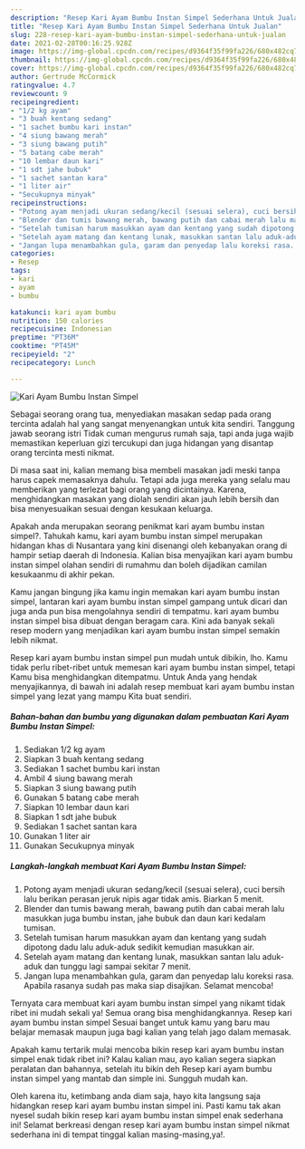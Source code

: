 ```yaml
---
description: "Resep Kari Ayam Bumbu Instan Simpel Sederhana Untuk Jualan"
title: "Resep Kari Ayam Bumbu Instan Simpel Sederhana Untuk Jualan"
slug: 228-resep-kari-ayam-bumbu-instan-simpel-sederhana-untuk-jualan
date: 2021-02-28T00:16:25.928Z
image: https://img-global.cpcdn.com/recipes/d9364f35f99fa226/680x482cq70/kari-ayam-bumbu-instan-simpel-foto-resep-utama.jpg
thumbnail: https://img-global.cpcdn.com/recipes/d9364f35f99fa226/680x482cq70/kari-ayam-bumbu-instan-simpel-foto-resep-utama.jpg
cover: https://img-global.cpcdn.com/recipes/d9364f35f99fa226/680x482cq70/kari-ayam-bumbu-instan-simpel-foto-resep-utama.jpg
author: Gertrude McCormick
ratingvalue: 4.7
reviewcount: 9
recipeingredient:
- "1/2 kg ayam"
- "3 buah kentang sedang"
- "1 sachet bumbu kari instan"
- "4 siung bawang merah"
- "3 siung bawang putih"
- "5 batang cabe merah"
- "10 lembar daun kari"
- "1 sdt jahe bubuk"
- "1 sachet santan kara"
- "1 liter air"
- "Secukupnya minyak"
recipeinstructions:
- "Potong ayam menjadi ukuran sedang/kecil (sesuai selera), cuci bersih lalu berikan perasan jeruk nipis agar tidak amis. Biarkan 5 menit."
- "Blender dan tumis bawang merah, bawang putih dan cabai merah lalu masukkan juga bumbu instan, jahe bubuk dan daun kari kedalam tumisan."
- "Setelah tumisan harum masukkan ayam dan kentang yang sudah dipotong dadu lalu aduk-aduk sedikit kemudian masukkan air."
- "Setelah ayam matang dan kentang lunak, masukkan santan lalu aduk-aduk dan tunggu lagi sampai sekitar 7 menit."
- "Jangan lupa menambahkan gula, garam dan penyedap lalu koreksi rasa. Apabila rasanya sudah pas maka siap disajikan. Selamat mencoba!"
categories:
- Resep
tags:
- kari
- ayam
- bumbu

katakunci: kari ayam bumbu 
nutrition: 150 calories
recipecuisine: Indonesian
preptime: "PT36M"
cooktime: "PT45M"
recipeyield: "2"
recipecategory: Lunch

---
```



![Kari Ayam Bumbu Instan Simpel](https://img-global.cpcdn.com/recipes/d9364f35f99fa226/680x482cq70/kari-ayam-bumbu-instan-simpel-foto-resep-utama.jpg)

Sebagai seorang orang tua, menyediakan masakan sedap pada orang tercinta adalah hal yang sangat menyenangkan untuk kita sendiri. Tanggung jawab seorang istri Tidak cuman mengurus rumah saja, tapi anda juga wajib memastikan keperluan gizi tercukupi dan juga hidangan yang disantap orang tercinta mesti nikmat.

Di masa  saat ini, kalian memang bisa membeli masakan jadi meski tanpa harus capek memasaknya dahulu. Tetapi ada juga mereka yang selalu mau memberikan yang terlezat bagi orang yang dicintainya. Karena, menghidangkan masakan yang diolah sendiri akan jauh lebih bersih dan bisa menyesuaikan sesuai dengan kesukaan keluarga. 



Apakah anda merupakan seorang penikmat kari ayam bumbu instan simpel?. Tahukah kamu, kari ayam bumbu instan simpel merupakan hidangan khas di Nusantara yang kini disenangi oleh kebanyakan orang di hampir setiap daerah di Indonesia. Kalian bisa menyajikan kari ayam bumbu instan simpel olahan sendiri di rumahmu dan boleh dijadikan camilan kesukaanmu di akhir pekan.

Kamu jangan bingung jika kamu ingin memakan kari ayam bumbu instan simpel, lantaran kari ayam bumbu instan simpel gampang untuk dicari dan juga anda pun bisa mengolahnya sendiri di tempatmu. kari ayam bumbu instan simpel bisa dibuat dengan beragam cara. Kini ada banyak sekali resep modern yang menjadikan kari ayam bumbu instan simpel semakin lebih nikmat.

Resep kari ayam bumbu instan simpel pun mudah untuk dibikin, lho. Kamu tidak perlu ribet-ribet untuk memesan kari ayam bumbu instan simpel, tetapi Kamu bisa menghidangkan ditempatmu. Untuk Anda yang hendak menyajikannya, di bawah ini adalah resep membuat kari ayam bumbu instan simpel yang lezat yang mampu Kita buat sendiri.

<!--inarticleads1-->

##### Bahan-bahan dan bumbu yang digunakan dalam pembuatan Kari Ayam Bumbu Instan Simpel:

1. Sediakan 1/2 kg ayam
1. Siapkan 3 buah kentang sedang
1. Sediakan 1 sachet bumbu kari instan
1. Ambil 4 siung bawang merah
1. Siapkan 3 siung bawang putih
1. Gunakan 5 batang cabe merah
1. Siapkan 10 lembar daun kari
1. Siapkan 1 sdt jahe bubuk
1. Sediakan 1 sachet santan kara
1. Gunakan 1 liter air
1. Gunakan Secukupnya minyak




<!--inarticleads2-->

##### Langkah-langkah membuat Kari Ayam Bumbu Instan Simpel:

1. Potong ayam menjadi ukuran sedang/kecil (sesuai selera), cuci bersih lalu berikan perasan jeruk nipis agar tidak amis. Biarkan 5 menit.
1. Blender dan tumis bawang merah, bawang putih dan cabai merah lalu masukkan juga bumbu instan, jahe bubuk dan daun kari kedalam tumisan.
1. Setelah tumisan harum masukkan ayam dan kentang yang sudah dipotong dadu lalu aduk-aduk sedikit kemudian masukkan air.
1. Setelah ayam matang dan kentang lunak, masukkan santan lalu aduk-aduk dan tunggu lagi sampai sekitar 7 menit.
1. Jangan lupa menambahkan gula, garam dan penyedap lalu koreksi rasa. Apabila rasanya sudah pas maka siap disajikan. Selamat mencoba!




Ternyata cara membuat kari ayam bumbu instan simpel yang nikamt tidak ribet ini mudah sekali ya! Semua orang bisa menghidangkannya. Resep kari ayam bumbu instan simpel Sesuai banget untuk kamu yang baru mau belajar memasak maupun juga bagi kalian yang telah jago dalam memasak.

Apakah kamu tertarik mulai mencoba bikin resep kari ayam bumbu instan simpel enak tidak ribet ini? Kalau kalian mau, ayo kalian segera siapkan peralatan dan bahannya, setelah itu bikin deh Resep kari ayam bumbu instan simpel yang mantab dan simple ini. Sungguh mudah kan. 

Oleh karena itu, ketimbang anda diam saja, hayo kita langsung saja hidangkan resep kari ayam bumbu instan simpel ini. Pasti kamu tak akan nyesel sudah bikin resep kari ayam bumbu instan simpel enak sederhana ini! Selamat berkreasi dengan resep kari ayam bumbu instan simpel nikmat sederhana ini di tempat tinggal kalian masing-masing,ya!.

